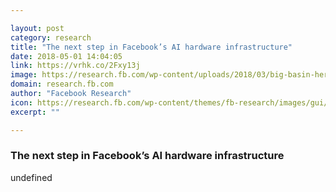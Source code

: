 ```yaml
---

layout: post
category: research
title: "The next step in Facebook’s AI hardware infrastructure"
date: 2018-05-01 14:04:05
link: https://vrhk.co/2Fxy13j
image: https://research.fb.com/wp-content/uploads/2018/03/big-basin-hero.jpg
domain: research.fb.com
author: "Facebook Research"
icon: https://research.fb.com/wp-content/themes/fb-research/images/gui/facebook.ico
excerpt: ""

---
```


### The next step in Facebook’s AI hardware infrastructure

undefined